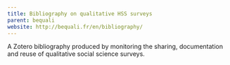 ```yaml
---
title: Bibliography on qualitative HSS surveys
parent: bequali
website: http://bequali.fr/en/bibliography/
---
```


A Zotero bibliography produced by monitoring the sharing, documentation and reuse of qualitative social science surveys.
